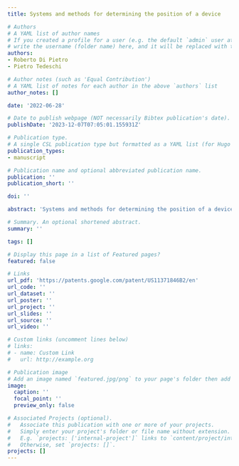 ```yaml
---
title: Systems and methods for determining the position of a device

# Authors
# A YAML list of author names
# If you created a profile for a user (e.g. the default `admin` user at `content/authors/admin/`), 
# write the username (folder name) here, and it will be replaced with their full name and linked to their profile.
authors:
- Roberto Di Pietro
- Pietro Tedeschi

# Author notes (such as 'Equal Contribution')
# A YAML list of notes for each author in the above `authors` list
author_notes: []

date: '2022-06-28'

# Date to publish webpage (NOT necessarily Bibtex publication's date).
publishDate: '2023-12-07T07:05:01.155931Z'

# Publication type.
# A single CSL publication type but formatted as a YAML list (for Hugo requirements).
publication_types:
- manuscript

# Publication name and optional abbreviated publication name.
publication: ''
publication_short: ''

doi: ''

abstract: 'Systems and methods for determining the position of a device or vehicle by using celestial information captured by an imaging apparatus. The systems and methods identify a star set in the celestial information, generate a star set fingerprint and compare the star set fingerprint with reference celestial information. Once a comparison is made, the location of the device or vehicle can be determined and used within a celestial navigation system.'

# Summary. An optional shortened abstract.
summary: ''

tags: []

# Display this page in a list of Featured pages?
featured: false

# Links
url_pdf: 'https://patents.google.com/patent/US11371846B2/en'
url_code: ''
url_dataset: ''
url_poster: ''
url_project: ''
url_slides: ''
url_source: ''
url_video: ''

# Custom links (uncomment lines below)
# links:
# - name: Custom Link
#   url: http://example.org

# Publication image
# Add an image named `featured.jpg/png` to your page's folder then add a caption below.
image:
  caption: ''
  focal_point: ''
  preview_only: false

# Associated Projects (optional).
#   Associate this publication with one or more of your projects.
#   Simply enter your project's folder or file name without extension.
#   E.g. `projects: ['internal-project']` links to `content/project/internal-project/index.md`.
#   Otherwise, set `projects: []`.
projects: []
---
```


